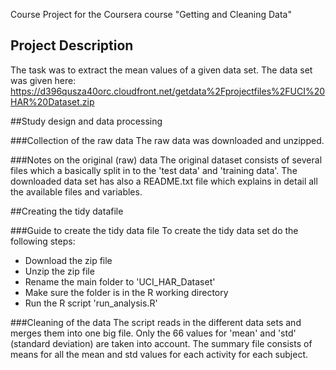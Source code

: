Course Project for the Coursera course "Getting and Cleaning Data"

## Project Description
The task was to extract the mean values of a given data set.
The data set was given here:
https://d396qusza40orc.cloudfront.net/getdata%2Fprojectfiles%2FUCI%20HAR%20Dataset.zip

##Study design and data processing

###Collection of the raw data
The raw data was downloaded and unzipped.

###Notes on the original (raw) data
The original dataset consists of several files which a basically split in to the
'test data' and 'training data'.
The downloaded data set has also a README.txt file which explains in detail
all the available files and variables.

##Creating the tidy datafile

###Guide to create the tidy data file
To create the tidy data set do the following steps:
 - Download the zip file
 - Unzip the zip file
 - Rename the main folder to 'UCI_HAR_Dataset'
 - Make sure the folder is in the R working directory
 - Run the R script 'run_analysis.R'

###Cleaning of the data
The script reads in the different data sets and merges them into one big file.
Only the 66 values for 'mean' and 'std' (standard deviation) are taken into account.
The summary file consists of means for all the mean and std values for each
activity for each subject.
